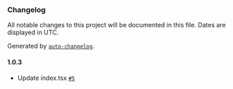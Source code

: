 ### Changelog

All notable changes to this project will be documented in this file. Dates are displayed in UTC.

Generated by [`auto-changelog`](https://github.com/CookPete/auto-changelog).

#### 1.0.3

- Update index.tsx [`#5`](https://github.com/ko-devHong/react-native-mqtt/pull/5)
